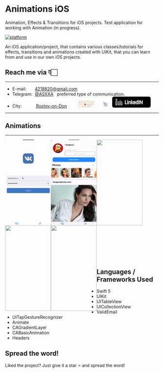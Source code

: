 # Animations iOS 
Animation, Effects & Transitions for iOS projects. Test application for working with Animation (in progress).



[![platform](https://img.shields.io/badge/platform-iOS-orange)](https://www.android.com)



An iOS application/project, that contains various classes/tutorials for effects, transitions and animations created with UIKit, that you can learn from and use in our own iOS projects.

## Reach me via 👇🏻
-------------------     ----------------------------
* E-mail:&nbsp;&nbsp;&nbsp;&nbsp;&nbsp; &nbsp;4218820@gmail.com
* Telegram: &nbsp;[@ASXXA](https://t.me/ASXXA) &nbsp; preferred type of communication.
* City:&nbsp;&nbsp;&nbsp;&nbsp;&nbsp;&nbsp;&nbsp;&nbsp;&nbsp;&nbsp;&nbsp;&nbsp;[Rostov-on-Don](https://yandex.ru/images/search?from=tabbar&text=%D0%BD%D0%BE%D1%87%D0%BD%D0%BE%D0%B9%20%D1%80%D0%BE%D1%81%D1%82%D0%BE%D0%B2%20%D0%BD%D0%B0%20%D0%B4%D0%BE%D0%BD%D1%83&pos=4&img_url=http%3A%2F%2F1.bp.blogspot.com%2F-7KtsD-PNLFg%2FVlLWrZ2oPwI%2FAAAAAAAA4Q8%2FZzAn_uR-zew%2Fs1600%2F4.jpg&rpt=simage&lr=39)&nbsp;&nbsp;&nbsp;&nbsp;&nbsp;&nbsp;&nbsp;&nbsp;&nbsp;[![Header](https://github.com/RNDASX/portfolio/blob/main/jpg/karta.jpg)](https://yandex.ru/maps/geo/rostov_na_donu/53166035/?from=tabbar&ll=39.790424%2C47.232587&source=serp_navig&z=11) &nbsp;&nbsp; <img src="https://github.com/ASXRND/ASXRND/blob/test/GifProject/cursor-click.gif" height="32"/></h1>&nbsp;&nbsp;&nbsp;[![Linkedin](https://github.com/ASXRND/ASXRND/blob/test/GifProject/linkedIn.png)](https://www.linkedin.com/in/alexandr-hohon-831a6a272/)
-------------------     ----------------------------
## Animations
- - -

<img align="left" src="https://github.com/ASXRND/ASXRND/blob/test/GifProject/NavigationGif/1.gif" width="150" height="280">
<img align="left" src="https://github.com/ASXRND/ASXRND/blob/test/GifProject/NavigationGif/2.gif" width="150" height="280">
<img align="left" src="https://github.com/ASXRND/ASXRND/blob/test/GifProject/NavigationGif/3.gif" width="150" height="280"> 
<img align="left" src="https://github.com/ASXRND/ASXRND/blob/test/GifProject/NavigationGif/4.gif" width="150" height="280">
<img align="left" src="https://github.com/ASXRND/ASXRND/blob/test/GifProject/NavigationGif/5.gif" width="150" height="280"><br><br><br><br><br><br><br><br><br><br><br><br><br><br><br><br><br><br><br><br><br><br

&nbsp;&nbsp;&nbsp;&nbsp;&nbsp;&nbsp;&nbsp;&nbsp;&nbsp;&nbsp;&nbsp;&nbsp;
## Languages / Frameworks Used
- Swift 5
- UIKit
- UITableView
- UICollectionView
- ValidEmail
- UITapGestureRecognizer
- Animate
- CAGradientLayer
- CABasicAnimation
- Headers

## Spread the word!
Liked the project? Just give it a star ⭐️ and spread the word!
